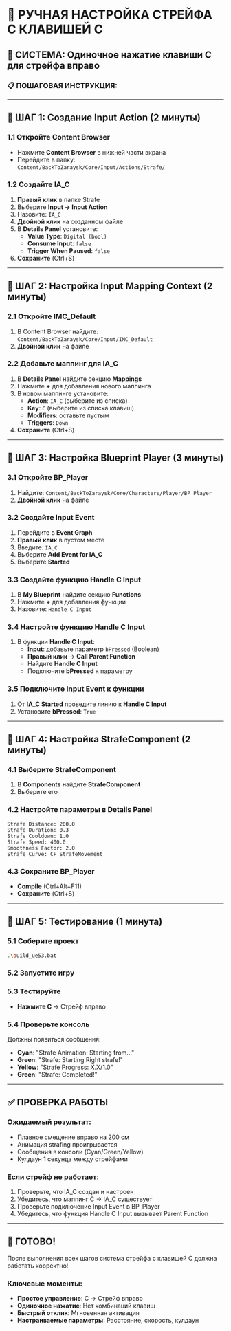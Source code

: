 # 🔧 РУЧНАЯ НАСТРОЙКА СТРЕЙФА С КЛАВИШЕЙ C

## 🎯 **СИСТЕМА: Одиночное нажатие клавиши C для стрейфа вправо**

### 📋 **ПОШАГОВАЯ ИНСТРУКЦИЯ:**

---

## 🔧 **ШАГ 1: Создание Input Action (2 минуты)**

### 1.1 Откройте Content Browser
- Нажмите **Content Browser** в нижней части экрана
- Перейдите в папку: `Content/BackToZaraysk/Core/Input/Actions/Strafe/`

### 1.2 Создайте IA_C
1. **Правый клик** в папке Strafe
2. Выберите **Input → Input Action**
3. Назовите: `IA_C`
4. **Двойной клик** на созданном файле
5. В **Details Panel** установите:
   - **Value Type**: `Digital (bool)`
   - **Consume Input**: `false`
   - **Trigger When Paused**: `false`
6. **Сохраните** (Ctrl+S)

---

## 🔧 **ШАГ 2: Настройка Input Mapping Context (2 минуты)**

### 2.1 Откройте IMC_Default
1. В Content Browser найдите: `Content/BackToZaraysk/Core/Input/IMC_Default`
2. **Двойной клик** на файле

### 2.2 Добавьте маппинг для IA_C
1. В **Details Panel** найдите секцию **Mappings**
2. Нажмите **+** для добавления нового маппинга
3. В новом маппинге установите:
   - **Action**: `IA_C` (выберите из списка)
   - **Key**: `C` (выберите из списка клавиш)
   - **Modifiers**: оставьте пустым
   - **Triggers**: `Down`
4. **Сохраните** (Ctrl+S)

---

## 🔧 **ШАГ 3: Настройка Blueprint Player (3 минуты)**

### 3.1 Откройте BP_Player
1. Найдите: `Content/BackToZaraysk/Core/Characters/Player/BP_Player`
2. **Двойной клик** на файле

### 3.2 Создайте Input Event
1. Перейдите в **Event Graph**
2. **Правый клик** в пустом месте
3. Введите: `IA_C`
4. Выберите **Add Event for IA_C**
5. Выберите **Started**

### 3.3 Создайте функцию Handle C Input
1. В **My Blueprint** найдите секцию **Functions**
2. Нажмите **+** для добавления функции
3. Назовите: `Handle C Input`

### 3.4 Настройте функцию Handle C Input
1. В функции **Handle C Input**:
   - **Input**: добавьте параметр `bPressed` (Boolean)
   - **Правый клик** → **Call Parent Function**
   - Найдите **Handle C Input**
   - Подключите **bPressed** к параметру

### 3.5 Подключите Input Event к функции
1. От **IA_C Started** проведите линию к **Handle C Input**
2. Установите **bPressed**: `True`

---

## 🔧 **ШАГ 4: Настройка StrafeComponent (2 минуты)**

### 4.1 Выберите StrafeComponent
1. В **Components** найдите **StrafeComponent**
2. Выберите его

### 4.2 Настройте параметры в Details Panel
```
Strafe Distance: 200.0
Strafe Duration: 0.3
Strafe Cooldown: 1.0
Strafe Speed: 400.0
Smoothness Factor: 2.0
Strafe Curve: CF_StrafeMovement
```

### 4.3 Сохраните BP_Player
- **Compile** (Ctrl+Alt+F11)
- **Сохраните** (Ctrl+S)

---

## 🔧 **ШАГ 5: Тестирование (1 минута)**

### 5.1 Соберите проект
```bash
.\build_ue53.bat
```

### 5.2 Запустите игру

### 5.3 Тестируйте
- **Нажмите C** → Стрейф вправо

### 5.4 Проверьте консоль
Должны появиться сообщения:
- **Cyan**: "Strafe Animation: Starting from..."
- **Green**: "Strafe: Starting Right strafe!"
- **Yellow**: "Strafe Progress: X.X/1.0"
- **Green**: "Strafe: Completed!"

---

## ✅ **ПРОВЕРКА РАБОТЫ**

### **Ожидаемый результат:**
- Плавное смещение вправо на 200 см
- Анимация strafing проигрывается
- Сообщения в консоли (Cyan/Green/Yellow)
- Кулдаун 1 секунда между стрейфами

### **Если стрейф не работает:**
1. Проверьте, что IA_C создан и настроен
2. Убедитесь, что маппинг C → IA_C существует
3. Проверьте подключение Input Event в BP_Player
4. Убедитесь, что функция Handle C Input вызывает Parent Function

---

## 🎯 **ГОТОВО!**

После выполнения всех шагов система стрейфа с клавишей C должна работать корректно!

### **Ключевые моменты:**
- **Простое управление**: C → Стрейф вправо
- **Одиночное нажатие**: Нет комбинаций клавиш
- **Быстрый отклик**: Мгновенная активация
- **Настраиваемые параметры**: Расстояние, скорость, кулдаун


